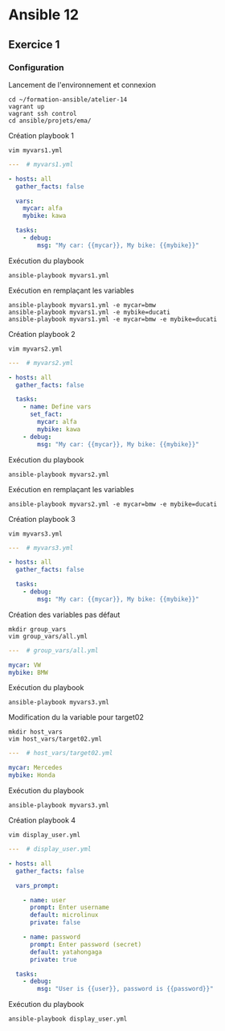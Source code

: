 # Ansible 12
## Exercice 1
### Configuration
Lancement de l'environnement et connexion
```console
cd ~/formation-ansible/atelier-14
vagrant up
vagrant ssh control
cd ansible/projets/ema/
```

Création playbook 1
```console
vim myvars1.yml
```
```yml
---  # myvars1.yml

- hosts: all
  gather_facts: false

  vars:
    mycar: alfa
    mybike: kawa

  tasks:
    - debug:
        msg: "My car: {{mycar}}, My bike: {{mybike}}"
```
Exécution du playbook
```console
ansible-playbook myvars1.yml
```
Exécution en remplaçant les variables
```console
ansible-playbook myvars1.yml -e mycar=bmw
ansible-playbook myvars1.yml -e mybike=ducati
ansible-playbook myvars1.yml -e mycar=bmw -e mybike=ducati
```

Création playbook 2
```console
vim myvars2.yml
```
```yml
---  # myvars2.yml

- hosts: all
  gather_facts: false

  tasks:
    - name: Define vars
      set_fact:
        mycar: alfa
        mybike: kawa
    - debug:
        msg: "My car: {{mycar}}, My bike: {{mybike}}"
```
Exécution du playbook
```console
ansible-playbook myvars2.yml
```
Exécution en remplaçant les variables
```console
ansible-playbook myvars2.yml -e mycar=bmw -e mybike=ducati
```

Création playbook 3
```console
vim myvars3.yml
```
```yml
---  # myvars3.yml

- hosts: all
  gather_facts: false

  tasks:
    - debug:
        msg: "My car: {{mycar}}, My bike: {{mybike}}"
```

Création des variables pas défaut
```console
mkdir group_vars
vim group_vars/all.yml
```
```yml
---  # group_vars/all.yml

mycar: VW
mybike: BMW
```
Exécution du playbook
```console
ansible-playbook myvars3.yml
```

Modification du la variable pour target02
```console
mkdir host_vars
vim host_vars/target02.yml
```
```yml
---  # host_vars/target02.yml

mycar: Mercedes
mybike: Honda
```

Exécution du playbook
```console
ansible-playbook myvars3.yml
```

Création playbook 4
```console
vim display_user.yml
```
```yml
---  # display_user.yml

- hosts: all
  gather_facts: false

  vars_prompt:

    - name: user
      prompt: Enter username
      default: microlinux
      private: false

    - name: password
      prompt: Enter password (secret)
      default: yatahongaga
      private: true

  tasks:
    - debug:
        msg: "User is {{user}}, password is {{password}}"

```

Exécution du playbook
```console
ansible-playbook display_user.yml
```







